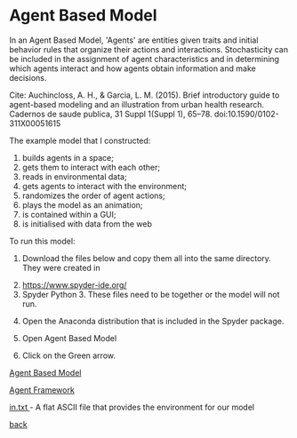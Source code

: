 <h1>Agent Based Model</h1>

In an Agent Based Model, 'Agents' are entities given traits and initial behavior rules that organize their actions and interactions. Stochasticity can be included in the assignment of agent characteristics and in determining which agents interact and how agents obtain information and make decisions.
 

Cite: Auchincloss, A. H., & Garcia, L. M. (2015). Brief introductory guide to agent-based modeling and an illustration from urban health research. Cadernos de saude publica, 31 Suppl 1(Suppl 1), 65–78. doi:10.1590/0102-311X00051615

The example model that I constructed:

1. builds agents in a space;
2. gets them to interact with each other;
3. reads in environmental data;
4. gets agents to interact with the environment;
5. randomizes the order of agent actions;
6. plays the model as an animation;
7. is contained within a GUI;
8. is initialised with data from the web


To run this model: 

1. Download the files below and copy them all into the same directory.  They were created in <li>https://www.spyder-ide.org/<li>Spyder Python 3. These files need to be together or the model will not run.   
 
2. Open the Anaconda distribution that is included in the Spyder package.

3. Open Agent Based Model

4. Click on the Green arrow.


<a href="https://jlablacker.github.io/GEOG5991-Python-Code/blob/agent_based_model_v10.py">Agent Based Model</a>

<a href="https://jlablacker.github.io/GEOG5991-Python-Code/blob/agentframework_v3.py"> Agent Framework</a>

<a href="https://jlablacker.github.io/GEOG5991-Python-Code/blob/in(1).txt"> in.txt </a> - A flat ASCII file that provides the environment for our model









<a href="https://jlablacker.github.io/GEOG5991-Portfolio/">back</a>
